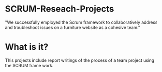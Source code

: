 # SCRUM-Reseach-Projects
"We successfully employed the Scrum framework to collaboratively address and troubleshoot issues on a furniture website as a cohesive team."
# What is it?
This projects include report writings of the process of a team project using the SCRUM frame work.

